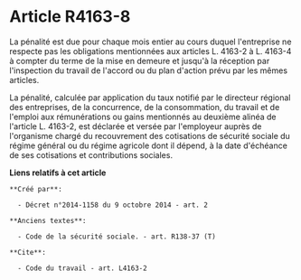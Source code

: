 # Article R4163-8

La pénalité est due pour chaque mois entier au cours duquel l'entreprise ne respecte pas les obligations mentionnées aux
articles L. 4163-2 à L. 4163-4 à compter du terme de la mise en demeure et jusqu'à la réception par l'inspection du travail
de l'accord ou du plan d'action prévu par les mêmes articles. 

La pénalité, calculée par application du taux notifié par le directeur régional des entreprises, de la concurrence, de la
consommation, du travail et de l'emploi aux rémunérations ou gains mentionnés au deuxième alinéa de l'article L. 4163-2, est
déclarée et versée par l'employeur auprès de l'organisme chargé du recouvrement des cotisations de sécurité sociale du régime
général ou du régime agricole dont il dépend, à la date d'échéance de ses cotisations et contributions sociales.

**Liens relatifs à cet article**

	**Créé par**:

	  - Décret n°2014-1158 du 9 octobre 2014 - art. 2

	**Anciens textes**:

	  - Code de la sécurité sociale. - art. R138-37 (T)

	**Cite**:

	  - Code du travail - art. L4163-2
